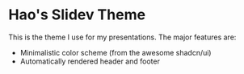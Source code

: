 # Hao's Slidev Theme

This is the theme I use for my presentations.
The major features are:

- Minimalistic color scheme (from the awesome shadcn/ui)
- Automatically rendered header and footer